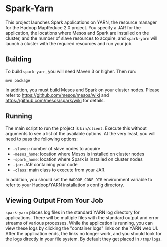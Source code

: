# Spark-Yarn

This project launches Spark applications on YARN, the resource manager for the Hadoop MapReduce 2.0
project. You specify a JAR for the application, the locations where Mesos and Spark are installed
on the cluster, and the number of slave resources to acquire, and `spark-yarn` will launch a cluster
with the required resources and run your job.

## Building

To build `spark-yarn`, you will need Maven 3 or higher. Then run:

    mvn package

In addition, you must build Mesos and Spark on your cluster nodes. Please refer to
<https://github.com/mesos/mesos/wiki> and <https://github.com/mesos/spark/wiki> for details.

## Running

The main script to run the project is `bin/client`. Execute this without arguments to see
a list of the available options. At the very least, you will need to pass the following options:

* `-slaves`: number of slave nodes to acquire
* `-mesos_home`: location where Mesos is installed on cluster nodes
* `-spark_home`: location where Spark is installed on cluster nodes
* `-jar`: JAR containing your code
* `-class`: main class to execute from your JAR.

In addition, you should set the `HADOOP_CONF_DIR` environment variable to refer to your
Hadoop/YARN installation's config directory.

## Viewing Output From Your Job

`spark-yarn` places log files in the standard YARN log directory for applications. There will
be multiple files with the standard output and error streams of various processes.
While the application is running, you can view these logs by clicking the "container logs"
links on the YARN web UI. After the application ends, the links no longer work, and you should
look for the logs directly in your file system. By default they get placed in `/tmp/logs`.
